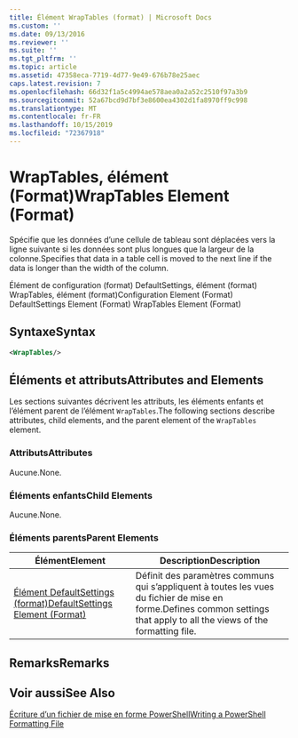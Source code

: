 ```yaml
---
title: Élément WrapTables (format) | Microsoft Docs
ms.custom: ''
ms.date: 09/13/2016
ms.reviewer: ''
ms.suite: ''
ms.tgt_pltfrm: ''
ms.topic: article
ms.assetid: 47358eca-7719-4d77-9e49-676b78e25aec
caps.latest.revision: 7
ms.openlocfilehash: 66d32f1a5c4994ae578aea0a2a52c2510f97a3b9
ms.sourcegitcommit: 52a67bcd9d7bf3e8600ea4302d1fa8970ff9c998
ms.translationtype: MT
ms.contentlocale: fr-FR
ms.lasthandoff: 10/15/2019
ms.locfileid: "72367918"
---
```

# <a name="wraptables-element-format"></a><span data-ttu-id="2bd5f-102">WrapTables, élément (Format)</span><span class="sxs-lookup"><span data-stu-id="2bd5f-102">WrapTables Element (Format)</span></span>

<span data-ttu-id="2bd5f-103">Spécifie que les données d’une cellule de tableau sont déplacées vers la ligne suivante si les données sont plus longues que la largeur de la colonne.</span><span class="sxs-lookup"><span data-stu-id="2bd5f-103">Specifies that data in a table cell is moved to the next line if the data is longer than the width of the column.</span></span>

<span data-ttu-id="2bd5f-104">Élément de configuration (format) DefaultSettings, élément (format) WrapTables, élément (format)</span><span class="sxs-lookup"><span data-stu-id="2bd5f-104">Configuration Element (Format) DefaultSettings Element (Format) WrapTables Element (Format)</span></span>

## <a name="syntax"></a><span data-ttu-id="2bd5f-105">Syntaxe</span><span class="sxs-lookup"><span data-stu-id="2bd5f-105">Syntax</span></span>

```xml
<WrapTables/>
```

## <a name="attributes-and-elements"></a><span data-ttu-id="2bd5f-106">Éléments et attributs</span><span class="sxs-lookup"><span data-stu-id="2bd5f-106">Attributes and Elements</span></span>

<span data-ttu-id="2bd5f-107">Les sections suivantes décrivent les attributs, les éléments enfants et l’élément parent de l’élément `WrapTables`.</span><span class="sxs-lookup"><span data-stu-id="2bd5f-107">The following sections describe attributes, child elements, and the parent element of the `WrapTables` element.</span></span>

### <a name="attributes"></a><span data-ttu-id="2bd5f-108">Attributs</span><span class="sxs-lookup"><span data-stu-id="2bd5f-108">Attributes</span></span>

<span data-ttu-id="2bd5f-109">Aucune.</span><span class="sxs-lookup"><span data-stu-id="2bd5f-109">None.</span></span>

### <a name="child-elements"></a><span data-ttu-id="2bd5f-110">Éléments enfants</span><span class="sxs-lookup"><span data-stu-id="2bd5f-110">Child Elements</span></span>

<span data-ttu-id="2bd5f-111">Aucune.</span><span class="sxs-lookup"><span data-stu-id="2bd5f-111">None.</span></span>

### <a name="parent-elements"></a><span data-ttu-id="2bd5f-112">Éléments parents</span><span class="sxs-lookup"><span data-stu-id="2bd5f-112">Parent Elements</span></span>

|<span data-ttu-id="2bd5f-113">Élément</span><span class="sxs-lookup"><span data-stu-id="2bd5f-113">Element</span></span>|<span data-ttu-id="2bd5f-114">Description</span><span class="sxs-lookup"><span data-stu-id="2bd5f-114">Description</span></span>|
|-------------|-----------------|
|[<span data-ttu-id="2bd5f-115">Élément DefaultSettings (format)</span><span class="sxs-lookup"><span data-stu-id="2bd5f-115">DefaultSettings Element (Format)</span></span>](./defaultsettings-element-format.md)|<span data-ttu-id="2bd5f-116">Définit des paramètres communs qui s’appliquent à toutes les vues du fichier de mise en forme.</span><span class="sxs-lookup"><span data-stu-id="2bd5f-116">Defines common settings that apply to all the views of the formatting file.</span></span>|

## <a name="remarks"></a><span data-ttu-id="2bd5f-117">Remarks</span><span class="sxs-lookup"><span data-stu-id="2bd5f-117">Remarks</span></span>

## <a name="see-also"></a><span data-ttu-id="2bd5f-118">Voir aussi</span><span class="sxs-lookup"><span data-stu-id="2bd5f-118">See Also</span></span>

[<span data-ttu-id="2bd5f-119">Écriture d’un fichier de mise en forme PowerShell</span><span class="sxs-lookup"><span data-stu-id="2bd5f-119">Writing a PowerShell Formatting File</span></span>](./writing-a-powershell-formatting-file.md)
